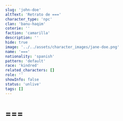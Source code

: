 ```yaml
---
slug: 'john-doe'
altText: 'Retrato de ==='
character_type: 'npc'
clan: 'banu-haqim'
coterie: ''
faction: 'camarilla'
description: ''
hide: true
image: '../../assets/character_images/jane-doe.png'
name: '==='
nationality: 'spanish'
pattern: 'default'
race: 'kindred'
related_characters: []
role: ''
showInfo: false
status: 'unlive'
tags: []
---
```


# ===
